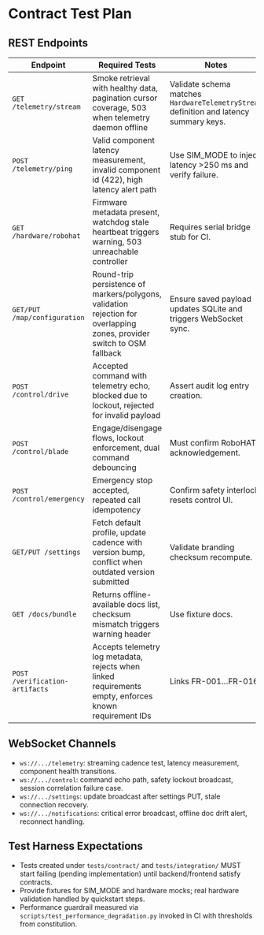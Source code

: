 # Contract Test Plan

## REST Endpoints

| Endpoint | Required Tests | Notes |
|----------|----------------|-------|
| `GET /telemetry/stream` | Smoke retrieval with healthy data, pagination cursor coverage, 503 when telemetry daemon offline | Validate schema matches `HardwareTelemetryStream` definition and latency summary keys. |
| `POST /telemetry/ping` | Valid component latency measurement, invalid component id (422), high latency alert path | Use SIM_MODE to inject latency >250 ms and verify failure.
| `GET /hardware/robohat` | Firmware metadata present, watchdog stale heartbeat triggers warning, 503 unreachable controller | Requires serial bridge stub for CI.
| `GET/PUT /map/configuration` | Round-trip persistence of markers/polygons, validation rejection for overlapping zones, provider switch to OSM fallback | Ensure saved payload updates SQLite and triggers WebSocket sync.
| `POST /control/drive` | Accepted command with telemetry echo, blocked due to lockout, rejected for invalid payload | Assert audit log entry creation.
| `POST /control/blade` | Engage/disengage flows, lockout enforcement, dual command debouncing | Must confirm RoboHAT acknowledgement.
| `POST /control/emergency` | Emergency stop accepted, repeated call idempotency | Confirm safety interlock resets control UI.
| `GET/PUT /settings` | Fetch default profile, update cadence with version bump, conflict when outdated version submitted | Validate branding checksum recompute.
| `GET /docs/bundle` | Returns offline-available docs list, checksum mismatch triggers warning header | Use fixture docs.
| `POST /verification-artifacts` | Accepts telemetry log metadata, rejects when linked requirements empty, enforces known requirement IDs | Links FR-001…FR-016.

## WebSocket Channels

- `ws://.../telemetry`: streaming cadence test, latency measurement, component health transitions.
- `ws://.../control`: command echo path, safety lockout broadcast, session correlation failure case.
- `ws://.../settings`: update broadcast after settings PUT, stale connection recovery.
- `ws://.../notifications`: critical error broadcast, offline doc drift alert, reconnect handling.

## Test Harness Expectations
- Tests created under `tests/contract/` and `tests/integration/` MUST start failing (pending implementation) until backend/frontend satisfy contracts.
- Provide fixtures for SIM_MODE and hardware mocks; real hardware validation handled by quickstart steps.
- Performance guardrail measured via `scripts/test_performance_degradation.py` invoked in CI with thresholds from constitution.
